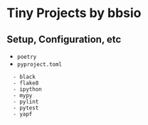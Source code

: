 # Tiny Projects by bbsio

## Setup, Configuration, etc

- `poetry`
- `pyproject.toml`
```
  - black
  - flake8
  - ipython
  - mypy
  - pylint
  - pytest
  - yapf
```

